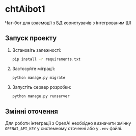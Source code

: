# chtAibot1
Чат-бот для взаємодії з БД користувачів з інтегрованим ШІ

## Запуск проекту
1. Встановіть залежності:
   ```bash
   pip install -r requirements.txt
   ```
2. Застосуйте міграції:
   ```bash
   python manage.py migrate
   ```
3. Запустіть сервер розробки:
   ```bash
   python manage.py runserver
   ```

## Змінні оточення
Для роботи інтеграції з OpenAI необхідно визначити змінну `OPENAI_API_KEY` у системному оточенні або у `.env` файлі.
